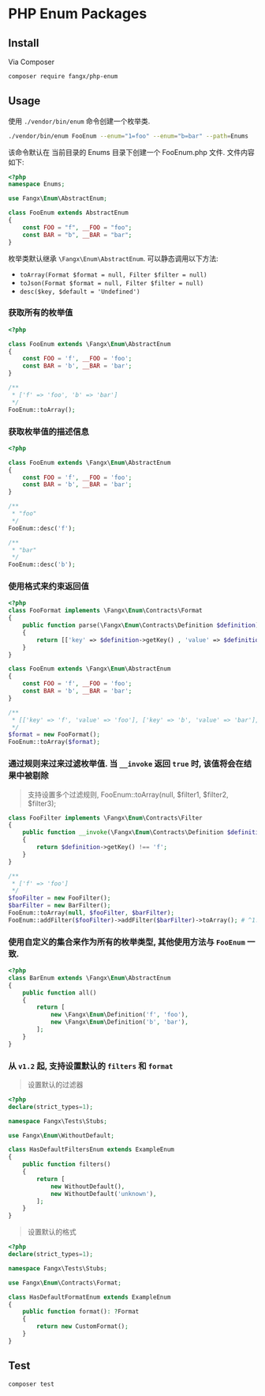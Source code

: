 # PHP Enum Packages

## Install

Via Composer

```bash
composer require fangx/php-enum
```

## Usage

使用 `./vendor/bin/enum` 命令创建一个枚举类. 

```bash
./vendor/bin/enum FooEnum --enum="1=foo" --enum="b=bar" --path=Enums
```

该命令默认在 当前目录的 Enums 目录下创建一个 FooEnum.php 文件. 文件内容如下:

```php
<?php
namespace Enums;

use Fangx\Enum\AbstractEnum;

class FooEnum extends AbstractEnum
{
    const FOO = "f", __FOO = "foo";
    const BAR = "b", __BAR = "bar";
}
```

枚举类默认继承 `\Fangx\Enum\AbstractEnum`. 可以静态调用以下方法: 

- `toArray(Format $format = null, Filter $filter = null)`
- `toJson(Format $format = null, Filter $filter = null)`
- `desc($key, $default = 'Undefined')`

### 获取所有的枚举值

```php
<?php

class FooEnum extends \Fangx\Enum\AbstractEnum
{
    const FOO = 'f', __FOO = 'foo';
    const BAR = 'b', __BAR = 'bar';
}

/**
 * ['f' => 'foo', 'b' => 'bar']
 */
FooEnum::toArray();
```

### 获取枚举值的描述信息
```php
<?php

class FooEnum extends \Fangx\Enum\AbstractEnum
{
    const FOO = 'f', __FOO = 'foo';
    const BAR = 'b', __BAR = 'bar';
}

/**
 * "foo"
 */
FooEnum::desc('f');

/**
 * "bar"
 */
FooEnum::desc('b');
```

### 使用格式来约束返回值

```php
<?php
class FooFormat implements \Fangx\Enum\Contracts\Format
{
    public function parse(\Fangx\Enum\Contracts\Definition $definition): array
    {
        return [['key' => $definition->getKey() , 'value' => $definition->getValue()]];
    }
}

class FooEnum extends \Fangx\Enum\AbstractEnum
{
    const FOO = 'f', __FOO = 'foo';
    const BAR = 'b', __BAR = 'bar';
}

/**
 * [['key' => 'f', 'value' => 'foo'], ['key' => 'b', 'value' => 'bar'],]
 */
$format = new FooFormat();
FooEnum::toArray($format);
```

### 通过规则来过来过滤枚举值. 当 `__invoke` 返回 `true` 时, 该值将会在结果中被剔除

> 支持设置多个过滤规则, FooEnum::toArray(null, $filter1, $filter2, $filter3);

```php
class FooFilter implements \Fangx\Enum\Contracts\Filter
{
    public function __invoke(\Fangx\Enum\Contracts\Definition $definition)
    {
        return $definition->getKey() !== 'f';
    }
}

/**
 * ['f' => 'foo']
 */
$fooFilter = new FooFilter();
$barFilter = new BarFilter();
FooEnum::toArray(null, $fooFilter, $barFilter);
FooEnum::addFilter($fooFilter)->addFilter($barFilter)->toArray(); # ^1.3
```

### 使用自定义的集合来作为所有的枚举类型, 其他使用方法与 `FooEnum` 一致.

```php
<?php
class BarEnum extends \Fangx\Enum\AbstractEnum
{
    public function all()
    {
        return [
            new \Fangx\Enum\Definition('f', 'foo'),
            new \Fangx\Enum\Definition('b', 'bar'),
        ];
    }
}
```

### 从 `v1.2` 起, 支持设置默认的 `filters` 和 `format`

> 设置默认的过滤器

```php
<?php
declare(strict_types=1);

namespace Fangx\Tests\Stubs;

use Fangx\Enum\WithoutDefault;

class HasDefaultFiltersEnum extends ExampleEnum
{
    public function filters()
    {
        return [
            new WithoutDefault(),
            new WithoutDefault('unknown'),
        ];
    }
}

```

> 设置默认的格式

```php
<?php
declare(strict_types=1);

namespace Fangx\Tests\Stubs;

use Fangx\Enum\Contracts\Format;

class HasDefaultFormatEnum extends ExampleEnum
{
    public function format(): ?Format
    {
        return new CustomFormat();
    }
}

```

## Test

```bash
composer test
```